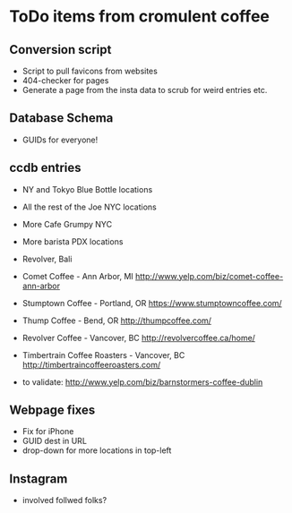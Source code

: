 ToDo items from cromulent coffee
================================

Conversion script
-----------------

  * Script to pull favicons from websites
  * 404-checker for pages
  * Generate a page from the insta data to scrub for weird entries etc.

Database Schema
---------------

  * GUIDs for everyone!

ccdb entries
---------------

  * NY and Tokyo Blue Bottle locations
  * All the rest of the Joe NYC locations
  * More Cafe Grumpy NYC
  * More barista PDX locations
  * Revolver, Bali
  * Comet Coffee - Ann Arbor, MI
    http://www.yelp.com/biz/comet-coffee-ann-arbor
  * Stumptown Coffee - Portland, OR
    https://www.stumptowncoffee.com/
  * Thump Coffee - Bend, OR
    http://thumpcoffee.com/
  * Revolver Coffee - Vancover, BC
    http://revolvercoffee.ca/home/
  * Timbertrain Coffee Roasters - Vancover, BC
    http://timbertraincoffeeroasters.com/

  * to validate:
    http://www.yelp.com/biz/barnstormers-coffee-dublin

Webpage fixes
-------------

  * Fix for iPhone
  * GUID dest in URL
  * drop-down for more locations in top-left

Instagram
---------

  * involved follwed folks?
